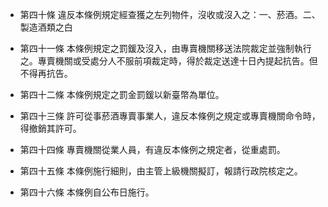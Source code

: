 * 第四十條 違反本條例規定經查獲之左列物件，沒收或沒入之：一、菸酒。二、製造酒類之白

* 第四十一條 本條例規定之罰鍰及沒入，由專賣機關移送法院裁定並強制執行之。專賣機關或受處分人不服前項裁定時，得於裁定送達十日內提起抗告。但不得再抗告。

* 第四十二條 本條例規定之罰金罰鍰以新臺幣為單位。

* 第四十三條 許可從事菸酒專賣事業人，違反本條例之規定或專賣機關命令時，得撤銷其許可。

* 第四十四條 專賣機關從業人員，有違反本條例之規定者，從重處罰。

* 第四十五條 本條例施行細則，由主管上級機關擬訂，報請行政院核定之。

* 第四十六條 本條例自公布日施行。

